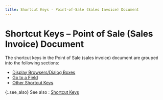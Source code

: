 ```yaml
---
title: Shortcut Keys - Point-of-Sale (Sales Invoice) Document
---
```


# Shortcut Keys – Point of Sale (Sales Invoice) Document


The shortcut keys in the Point of Sale (sales invoice) document are grouped into the following sections:

- [Display Browsers/Dialog Boxes ]({{site.pos_baseurl}}/ui/short-cut-keys/pos-si-doc/short-cut-keys/display_browsers_dialog_boxes_-_pos_invoice.html)
- [Go to a Field]({{site.pos_baseurl}}/ui/short-cut-keys/pos-si-doc/short-cut-keys/go_to_a_field_pos_invoice.html)
- [Other Shortcut Keys]({{site.pos_baseurl}}/ui/short-cut-keys/pos-si-doc/short-cut-keys/other_short_cut_keys_pos_invoice.html)



{:.see_also}
See also
: [Shortcut Keys]({{site.pos_baseurl}}/ui/short-cut-keys/short_cut_keys.html)
